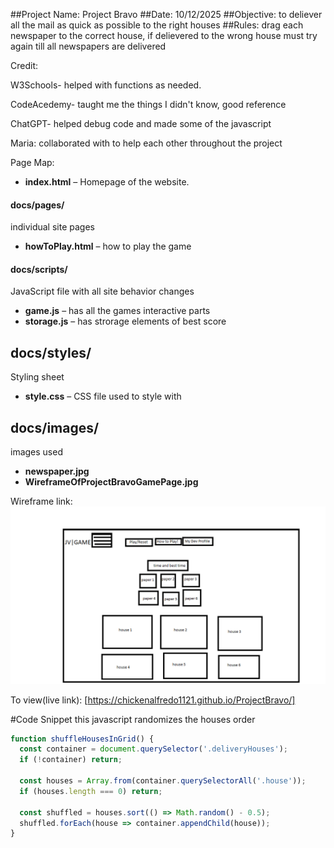 ##Project Name: Project Bravo
##Date: 10/12/2025
##Objective: to deliever all the mail as quick as possible to the right houses
##Rules: drag each newspaper to the correct house, if delievered to the wrong house must try again till all newspapers are delivered

Credit: 

W3Schools- helped with functions as needed.

CodeAcedemy- taught me the things I didn't know, good reference

ChatGPT- helped debug code and made some of the javascript

Maria: collaborated with to help each other throughout the project


Page Map:
- **index.html** – Homepage of the website.

#### docs/pages/
individual site pages

- **howToPlay.html** – how to play the game


#### docs/scripts/
JavaScript file with all site behavior changes

- **game.js** – has all the games interactive parts
- **storage.js** – has strorage elements of best score

## docs/styles/
Styling sheet

- **style.css** – CSS file used to style with

## docs/images/
images used

- **newspaper.jpg**
- **WireframeOfProjectBravoGamePage.jpg**



Wireframe link: ![Wireframe of the homepage](docs/images/WireframeOfProjectBravoGamePage.png)

To view(live link): [https://chickenalfredo1121.github.io/ProjectBravo/]

#Code Snippet
this javascript randomizes the houses order

````javascript
function shuffleHousesInGrid() {
  const container = document.querySelector('.deliveryHouses');
  if (!container) return;

  const houses = Array.from(container.querySelectorAll('.house'));
  if (houses.length === 0) return;

  const shuffled = houses.sort(() => Math.random() - 0.5);
  shuffled.forEach(house => container.appendChild(house));
}
````
